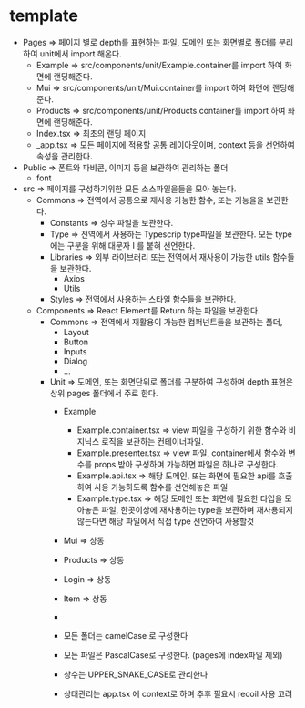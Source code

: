 # template



- Pages => 페이지 별로 depth를 표현하는 파일, 도메인 또는 화면별로 폴더를 분리하여 unit에서 import 해온다.
    - Example => src/components/unit/Example.container를 import 하여 화면에 랜딩해준다.
    - Mui => src/components/unit/Mui.container를 import 하여 화면에 랜딩해준다.
    - Products => src/components/unit/Products.container를 import 하여 화면에 랜딩해준다.
    - Index.tsx => 최초의 랜딩 페이지
    - _app.tsx => 모든 페이지에 적용할 공통 레이아웃이며, context 등을 선언하여 속성을 관리한다.
- Public => 폰트와 파비콘, 이미지 등을 보관하여 관리하는 폴더
    - font
- src => 페이지를 구성하기위한 모든 소스파일을들을 모아 놓는다.
    - Commons => 전역에서 공통으로 재사용 가능한 함수, 또는 기능을을 보관한다.
        - Constants => 상수 파일을 보관한다.
        - Type => 전역에서 사용하는 Typescrip type파일을 보관한다. 모든 type 에는 구분을 위해 대문자 I 를 붙혀 선언한다.
        - Libraries => 외부 라이브러리 또는 전역에서  재사용이 가능한 utils 함수들을 보관한다.
            - Axios
            - Utils
        - Styles => 전역에서 사용하는 스타일 함수들을 보관한다. 
    - Components => React Element를 Return 하는 파일을 보관한다.
        - Commons => 전역에서 재활용이 가능한 컴퍼넌트들을 보관하는 폴더, 
            - Layout
            - Button
            - Inputs
            - Dialog
            - …
        - Unit => 도메인, 또는 화면단위로 폴더를 구분하여 구성하며 depth 표현은 상위 pages 폴더에서 주로 한다. 
            - Example
                - Example.container.tsx => view 파일을 구성하기 위한 함수와 비지닉스 로직을 보관하는 컨테이너파일.
                - Example.presenter.tsx => view 파일,  container에서 함수와 변수를 props 받아 구성하며 가능하면 파일은 하나로 구성한다.
                - Example.api.tsx => 해당 도메인, 또는 화면에 필요한 api를 호출하여 사용 가능하도록 함수를 선언해놓은 파일
                - Example.type.tsx => 해당 도메인 또는 화면에 필요한 타입을 모아놓은 파일, 한곳이상에 재사용하는 type을 보관하며 재사용되지 않는다면 해당 파일에서 직접 type 선언하여 사용할것
            - Mui => 상동
            - Products => 상동
            - Login => 상동
            - Item => 상동
            - 





            - 모든 폴더는 camelCase 로 구성한다
            - 모든 파일은 PascalCase로 구성한다. (pages에 index파일 제외)
            - 상수는 UPPER_SNAKE_CASE로 관리한다
            - 상태관리는 app.tsx 에 context로 하며 추후 필요시 recoil 사용 고려

